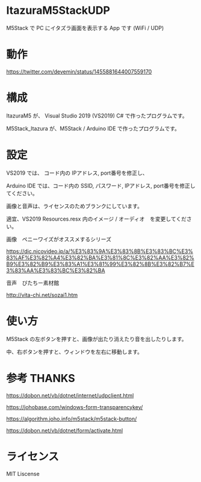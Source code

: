 # ItazuraM5StackUDP

M5Stack で PC にイタズラ画面を表示する App です (WiFi / UDP)


# 動作

https://twitter.com/devemin/status/1455881644007559170



# 構成

ItazuraM5 が、 Visual Studio 2019 (VS2019) C# で作ったプログラムです。

M5Stack_Itazura が、M5Stack / Arduino IDE で作ったプログラムです。


# 設定

VS2019 では、 コード内の IPアドレス, port番号を修正し、

Arduino IDE では、コード内の SSID, パスワード, IPアドレス, port番号を修正してください。


画像と音声は、ライセンスのためブランクにしています。

適宜、VS2019 Resources.resx 内のイメージ / オーディオ　を変更してください。


画像　ペニーワイズがオススメするシリーズ

https://dic.nicovideo.jp/a/%E3%83%9A%E3%83%8B%E3%83%BC%E3%83%AF%E3%82%A4%E3%82%BA%E3%81%8C%E3%82%AA%E3%82%B9%E3%82%B9%E3%83%A1%E3%81%99%E3%82%8B%E3%82%B7%E3%83%AA%E3%83%BC%E3%82%BA

音声　びたちー素材館

http://vita-chi.net/sozai1.htm



# 使い方

M5Stack の左ボタンを押すと、画像が出たり消えたり音を出したりします。

中、右ボタンを押すと、ウィンドウを左右に移動します。




# 参考 THANKS

https://dobon.net/vb/dotnet/internet/udpclient.html

https://johobase.com/windows-form-transparencykey/

https://algorithm.joho.info/m5stack/m5stack-button/

https://dobon.net/vb/dotnet/form/activate.html

# ライセンス

MIT Liscense
